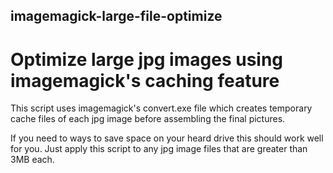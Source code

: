 ## imagemagick-large-file-optimize

# Optimize large jpg images using imagemagick's caching feature
This script uses imagemagick's convert.exe file which creates temporary cache files of each jpg image before assembling the final pictures.

If you need to ways to save space on your heard drive this should work well for you. Just apply this script to any jpg image files that are greater than 3MB each.

